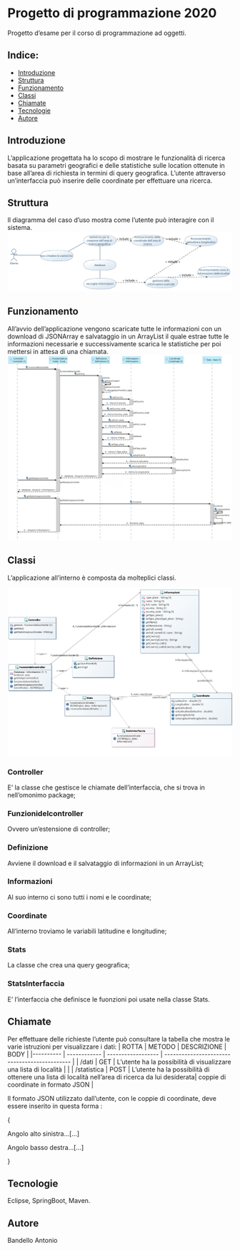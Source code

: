 # Progetto di programmazione 2020
Progetto d’esame per il corso di programmazione ad oggetti.
## Indice:
* [Introduzione](#Introduzione)
* [Struttura](#Struttura)
* [Funzionamento](#Funzionamento)
* [Classi](#Classi)
* [Chiamate](#Chiamate)
* [Tecnologie](#Tecnologie)
* [Autore](#Autore)
## Introduzione
L’applicazione progettata ha lo scopo di mostrare le funzionalità di ricerca basata su parametri geografici e delle statistiche sulle location ottenute in base all’area di richiesta in termini di query geografica. L’utente attraverso un’interfaccia può inserire delle coordinate per effettuare una ricerca.

## Struttura 
Il diagramma del caso d’uso mostra come l’utente può interagire con il sistema.
![tekst img1](./UML/UseCaseDiagram.jpg)

## Funzionamento
All’avvio dell’applicazione vengono scaricate tutte le informazioni con un download di JSONArray e salvataggio in un ArrayList il quale estrae tutte le informazioni necessarie e successivamente scarica le statistiche per poi mettersi in attesa di una chiamata.
![tekst img2](./UML/SequenceDiagram.jpg)

## Classi
L’applicazione all’interno è composta da molteplici classi.

![tekst img3](./UML/ClassDiagram.jpg)

### Controller
E’ la classe che gestisce le chiamate dell’interfaccia, che si trova in nell’omonimo package;
### Funzionidelcontroller 
Ovvero un’estensione di controller;
### Definizione 
Avviene il download e il salvataggio di informazioni in un ArrayList;
### Informazioni
Al suo interno ci sono tutti i nomi e le coordinate;
### Coordinate 
All’interno troviamo le variabili latitudine e longitudine;
### Stats
La classe che crea una query geografica;
### StatsInterfaccia
E’ l’interfaccia che definisce le fuonzioni poi usate nella classe Stats.

## Chiamate
Per effettuare delle richieste l’utente può consultare la tabella che mostra le varie istruzioni per visualizzare i dati:
| ROTTA | METODO | DESCRIZIONE | BODY |
|---------- | ------------ | ------------------ | --------------------------------------------- |
| /dati | GET | L’utente ha la possibilità di visualizzare una lista di località |  |
| /statistica | POST | L’utente ha la possibilità di ottenere una lista di località nell’area di ricerca da lui desiderata| coppie di coordinate in formato JSON |

Il formato JSON utilizzato dall’utente, con le coppie di coordinate, deve essere inserito in questa forma : 
 
{
 
Angolo alto sinistra…[…]

Angolo basso destra…[…]

}

## Tecnologie
Eclipse,
SpringBoot,
Maven.

## Autore
Bandello Antonio

